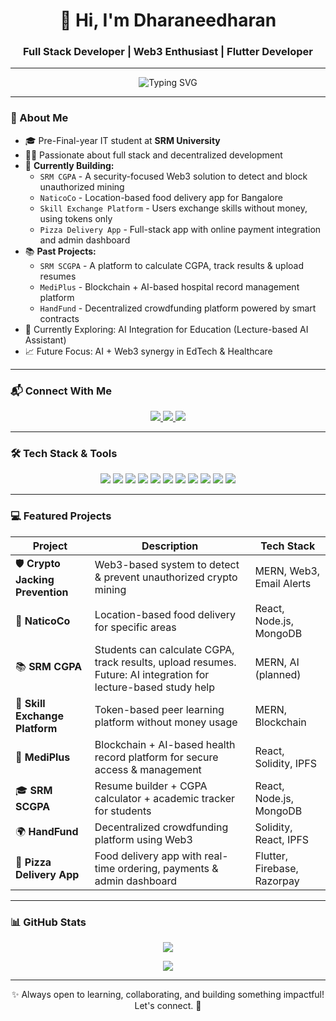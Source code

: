 <h1 align="center">👋 Hi, I'm Dharaneedharan</h1>
<h3 align="center">Full Stack Developer | Web3 Enthusiast | Flutter Developer</h3>

---

<div align="center">
  <img src="https://readme-typing-svg.herokuapp.com?font=Fira+Code&weight=600&size=22&pause=1000&color=00FFD1&center=true&vCenter=true&width=460&lines=MERN+%7C+Web3+%7C+Flutter+Dev;Building+Decentralized+Solutions;Turning+Ideas+Into+Reality!" alt="Typing SVG" />
</div>

---

### 🚀 About Me
- 🎓 Pre-Final-year IT student at **SRM University**
- 👨‍💻 Passionate about full stack and decentralized development
- 🔨 **Currently Building:**
  - `SRM CGPA` - A security-focused Web3 solution to detect and block unauthorized mining
  - `NaticoCo` - Location-based food delivery app for Bangalore
  - `Skill Exchange Platform` - Users exchange skills without money, using tokens only
  - `Pizza Delivery App` - Full-stack app with online payment integration and admin dashboard
- 📚 **Past Projects:**
  - `SRM SCGPA` - A platform to calculate CGPA, track results & upload resumes
  - `MediPlus` - Blockchain + AI-based hospital record management platform
  - `HandFund` - Decentralized crowdfunding platform powered by smart contracts
- 🌱 Currently Exploring: AI Integration for Education (Lecture-based AI Assistant)
- 📈 Future Focus: AI + Web3 synergy in EdTech & Healthcare

---

### 📬 Connect With Me
<p align="center">
  <a href="https://www.linkedin.com/in/dharaneedharan1825" target="_blank">
    <img src="https://img.shields.io/badge/LinkedIn-%230077B5.svg?style=for-the-badge&logo=linkedin&logoColor=white" />
  </a>
  <a href="https://www.instagram.com/___dharanee__/" target="_blank">
    <img src="https://img.shields.io/badge/Instagram-%23E4405F.svg?style=for-the-badge&logo=instagram&logoColor=white" />
  </a>
  <a href="https://leetcode.com/u/dharaneedharanchinnusamy/" target="_blank">
    <img src="https://img.shields.io/badge/LeetCode-%23FFA116.svg?style=for-the-badge&logo=leetcode&logoColor=white" />
  </a>
</p>

---

### 🛠️ Tech Stack & Tools
<p align="center">
  <img src="https://img.shields.io/badge/C++-%2300599C.svg?style=for-the-badge&logo=c%2B%2B&logoColor=white"/>
  <img src="https://img.shields.io/badge/Python-%233776AB.svg?style=for-the-badge&logo=python&logoColor=white"/>
  <img src="https://img.shields.io/badge/JavaScript-%23F7DF1E.svg?style=for-the-badge&logo=javascript&logoColor=black"/>
  <img src="https://img.shields.io/badge/React-%2361DAFB.svg?style=for-the-badge&logo=react&logoColor=black"/>
  <img src="https://img.shields.io/badge/Node.js-%23339933.svg?style=for-the-badge&logo=node.js&logoColor=white"/>
  <img src="https://img.shields.io/badge/Express-%23000000.svg?style=for-the-badge&logo=express&logoColor=white"/>
  <img src="https://img.shields.io/badge/MongoDB-%2347A248.svg?style=for-the-badge&logo=mongodb&logoColor=white"/>
  <img src="https://img.shields.io/badge/Flutter-%2302569B.svg?style=for-the-badge&logo=flutter&logoColor=white"/>
  <img src="https://img.shields.io/badge/Web3.js-%23F16822.svg?style=for-the-badge&logo=web3.js&logoColor=white"/>
  <img src="https://img.shields.io/badge/Figma-%23F24E1E.svg?style=for-the-badge&logo=figma&logoColor=white"/>
  <img src="https://img.shields.io/badge/Git-%23F05032.svg?style=for-the-badge&logo=git&logoColor=white"/>
</p>

---

### 💻 Featured Projects
| Project | Description | Tech Stack |
|--------|-------------|------------|
| 🛡️ **Crypto Jacking Prevention** | Web3-based system to detect & prevent unauthorized crypto mining | MERN, Web3, Email Alerts |
| 🍲 **NaticoCo** | Location-based food delivery for specific areas | React, Node.js, MongoDB |
| 📚 **SRM CGPA** | Students can calculate CGPA, track results, upload resumes. Future: AI integration for lecture-based study help | MERN, AI (planned) |
| 🔁 **Skill Exchange Platform** | Token-based peer learning platform without money usage | MERN, Blockchain |
| 🏥 **MediPlus** | Blockchain + AI-based health record platform for secure access & management | React, Solidity, IPFS |
| 🎓 **SRM SCGPA** | Resume builder + CGPA calculator + academic tracker for students | React, Node.js, MongoDB |
| 🌍 **HandFund** | Decentralized crowdfunding platform using Web3 | Solidity, React, IPFS |
| 🍕 **Pizza Delivery App** | Food delivery app with real-time ordering, payments & admin dashboard | Flutter, Firebase, Razorpay |

---

### 📊 GitHub Stats
<p align="center">
  <img src="https://github-readme-streak-stats.herokuapp.com?user=Murugesh&theme=tokyonight&hide_border=true&border_radius=10" />
</p>
<p align="center">
  <img src="https://github-readme-stats.vercel.app/api/top-langs/?username=Murugesh&layout=compact&theme=tokyonight" />
</p>

---

<p align="center">✨ Always open to learning, collaborating, and building something impactful! Let's connect. 🚀</p>
